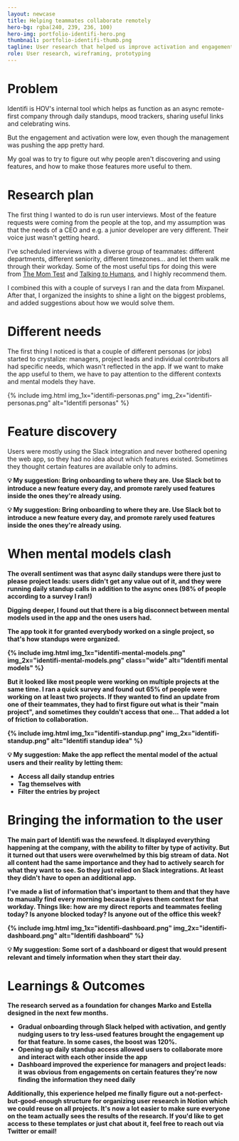 ```yaml
---
layout: newcase
title: Helping teammates collaborate remotely
hero-bg: rgba(240, 239, 236, 100)
hero-img: portfolio-identifi-hero.png
thumbnail: portfolio-identifi-thumb.png
tagline: User research that helped us improve activation and engagement of internal product
role: User research, wireframing, prototyping
---
```


# Problem
Identifi is HOV's internal tool which helps as function as an async remote-first company through daily standups, mood trackers, sharing useful links and celebrating wins.

But the engagement and activation were low, even though the management was pushing the app pretty hard.

My goal was to try to figure out why people aren't discovering and using features, and how to make those features more useful to them.

# Research plan
The first thing I wanted to do is run user interviews. Most of the feature requests were coming from the people at the top, and my assumption was that the needs of a CEO and e.g. a junior developer are very different. Their voice just wasn't getting heard.

I've scheduled interviews with a diverse group of teammates: different departments, different seniority, different timezones... and let them walk me through their workday. Some of the most useful tips for doing this were from [The Mom Test](http://momtestbook.com/) and [Talking to Humans](https://www.talkingtohumans.com/), and I highly recommend them.

I combined this with a couple of surveys I ran and the data from Mixpanel. After that, I organized the insights to shine a light on the biggest problems, and added suggestions about how we would solve them.

# Different needs
The first thing I noticed is that a couple of different personas (or jobs) started to crystalize: managers, project leads and individual contributors all had specific needs, which wasn't reflected in the app. If we want to make the app useful to them, we have to pay attention to the different contexts and mental models they have.

{% include img.html img_1x="identifi-personas.png" img_2x="identifi-personas.png" alt="Identifi personas" %}

# Feature discovery
Users were mostly using the Slack integration and never bothered opening the web app, so they had no idea about which features existed. Sometimes they thought certain features are available only to admins.

<p class="bg-light-yellow bg-near-white bg-washed-yellow br3 pa3">
<strong class="db">💡 My suggestion:<strong> Bring onboarding to where they are. Use Slack bot to introduce a new feature every day, and promote rarely used features inside the ones they're already using.
</p>

💡 **My suggestion:** Bring onboarding to where they are. Use Slack bot to introduce a new feature every day, and promote rarely used features inside the ones they're already using.

# When mental models clash
The overall sentiment was that async daily standups were there just to please project leads: users didn't get any value out of it, and they were running daily standup calls in addition to the async ones (98% of people according to a survey I ran!)

Digging deeper, I found out that there is a big disconnect between mental models used in the app and the ones users had.

The app took it for granted everybody worked on a single project, so that's how standups were organized.

{% include img.html img_1x="identifi-mental-models.png" img_2x="identifi-mental-models.png" class="wide" alt="Identifi mental models" %}

But it looked like most people were working on multiple projects at the same time. I ran a quick survey and found out 65% of people were working on at least two projects. If they wanted to find an update from one of their teammates, they had to first figure out what is their "main project", and sometimes they couldn't access that one... That added a lot of friction to collaboration.

{% include img.html img_1x="identifi-standup.png" img_2x="identifi-standup.png" alt="Identifi standup idea" %}

💡 **My suggestion:** Make the app reflect the mental model of the actual users and their reality by letting them:
- Access all daily standup entries
- Tag themselves with 
- Filter the entries by project

# Bringing the information to the user
The main part of Identifi was the newsfeed. It displayed everything happening at the company, with the ability to filter by type of activity. But it turned out that users were overwhelmed by this big stream of data. Not all content had the same importance and they had to actively search for what they want to see. So they just relied on Slack integrations. At least they didn't have to open an additional app.

I've made a list of information that's important to them and that they have to manually find every morning because it gives them context for that workday. Things like: how are my direct reports and teammates feeling today? Is anyone blocked today? Is anyone out of the office this week?

{% include img.html img_1x="identifi-dashboard.png" img_2x="identifi-dashboard.png" alt="Identifi dashboard" %}

💡 **My suggestion:** Some sort of a dashboard or digest that would present relevant and timely information when they start their day.

# Learnings & Outcomes
The research served as a foundation for changes Marko and Estella designed in the next few months.

- Gradual onboarding through Slack helped with **activation**, and gently nudging users to try less-used features brought the **engagement** up for that feature. In some cases, the boost was **120%**.
- Opening up daily standup access allowed users to **collaborate** more and **interact** with each other inside the app
- Dashboard improved the experience for managers and project leads: it was obvious from engagements on certain features they're now **finding the information they need daily**

Additionally, this experience helped me finally figure out a not-perfect-but-good-enough structure for organizing user research in Notion which we could reuse on all projects. It's now a lot easier to make sure everyone on the team actually sees the results of the research. If you'd like to get access to these templates or just chat about it, feel free to reach out via Twitter or email! 



